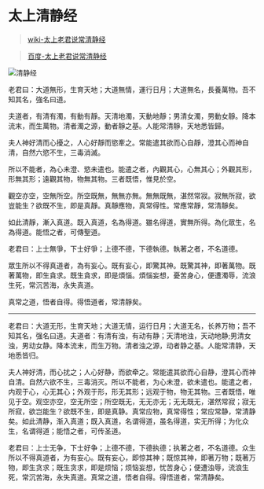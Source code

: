# 太上清静经

> [wiki-太上老君说常清静经](https://zh.m.wikisource.org/zh-hans/%E5%A4%AA%E4%B8%8A%E8%80%81%E5%90%9B%E8%AA%AA%E5%B8%B8%E6%B8%85%E9%9D%9C%E7%B6%93)

> [百度-太上老君说常清静经](https://baike.baidu.com/item/%E5%A4%AA%E4%B8%8A%E8%80%81%E5%90%9B%E8%AF%B4%E5%B8%B8%E6%B8%85%E9%9D%99%E7%BB%8F/9614552)

![清静经](https://github.com/Kua-Fu/blog-book-images/blob/main/reading/philosophy/qing_jing_jing.png?raw=true)


老君曰：大道無形，生育天地；大道無情，運行日月；大道無名，長養萬物。吾不知其名，強名曰道。

夫道者，有清有濁，有動有靜。天清地濁，天動地靜；男清女濁，男動女靜。降本流末，而生萬物。清者濁之源，動者靜之基。人能常清靜，天地悉皆歸。

夫人神好清而心擾之，人心好靜而慾牽之。常能遣其欲而心自靜，澄其心而神自清，自然六慾不生，三毒消滅。

所以不能者，為心未澄、慾未遣也。能遣之者，內觀其心，心無其心；外觀其形，形無其形；遠觀其物，物無其物。三者既悟，惟見於空。

觀空亦空，空無所空。所空既無，無無亦無。無無既無，湛然常寂。寂無所寂，欲豈能生？欲既不生，即是真靜。真靜應物，真常得性。常應常靜，常清靜矣。

如此清靜，漸入真道。既入真道，名為得道。雖名得道，實無所得。為化眾生，名為得道。能悟之者，可傳聖道。

老君曰：上士無爭，下士好爭；上德不德，下德執德。執著之者，不名道德。

眾生所以不得真道者，為有妄心。既有妄心，即驚其神。既驚其神，即著萬物。既著萬物，即生貪求。既生貪求，即是煩惱。煩惱妄想，憂苦身心，便遭濁辱，流浪生死，常沉苦海，永失真道。


真常之道，悟者自得。得悟道者，常清靜矣。

----


老君曰：大道无形，生育天地；大道无情，运行日月；大道无名，长养万物；吾不知其名，强名曰道。夫道者：有清有浊，有动有静；天清地浊，天动地静;男清女浊，男动女静。降本流末，而生万物。清者浊之源，动者静之基。人能常清静，天地悉皆归。

夫人神好清，而心扰之；人心好静，而欲牵之。常能遣其欲而心自静，澄其心而神自清。自然六欲不生，三毒消灭。所以不能者，为心未澄，欲未遣也。能遣之者，内观于心，心无其心；外观于形，形无其形；远观于物，物无其物。三者既悟，唯见于空。观空亦空，空无所空；所空既无，无无亦无；无无既无，湛然常寂；寂无所寂，欲岂能生？欲既不生，即是真静。真常应物，真常得性；常应常静，常清静矣。如此清静，渐入真道；既入真道，名谓得道，虽名得道，实无所得；为化众生，名谓得道；能悟之者，可传圣道。

老君曰：上士无争，下士好争；上德不德，下德执德；执著之者，不名道德。众生所以不得真道者，为有妄心。既有妄心，即惊其神；既惊其神，即著万物；既著万物，即生贪求；既生贪求，即是烦恼；烦恼妄想，忧苦身心；便遭浊辱，流浪生死，常沉苦海，永失真道。真常之道，悟者自得。得悟道者，常清静矣。


